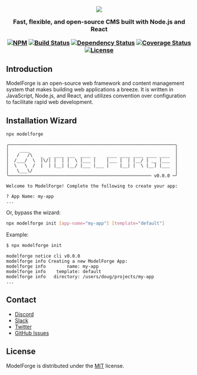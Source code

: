 <h3 align="center">
  <img src="https://user-images.githubusercontent.com/1026183/129461859-e79e48f1-563b-40a5-9f34-69aa04c16bae.png">
  <p align="center">Fast, flexible, and open-source CMS built with Node.js and React</p>
  <p align="center">

  [![NPM](https://img.shields.io/npm/v/modelforge.svg)](https://www.npmjs.com/package/modelforge)
  [![Build Status](https://travis-ci.com/modelforge/modelforge.svg?branch=master)](https://travis-ci.com/modelforge/modelforge)
  [![Dependency Status](https://img.shields.io/david/dev/modelforge/modelforge?label=deps)](https://david-dm.org/modelforge/modelforge?type=dev)
  [![Coverage Status](https://coveralls.io/repos/github/modelforge/modelforge/badge.svg?branch=master)](https://coveralls.io/github/modelforge/modelforge?branch=master)
  [![License](https://img.shields.io/github/license/modelforge/modelforge.svg)](https://github.com/modelforge/modelforge/blob/main/LICENSE)
  </p>
</h3>

## Introduction

ModelForge is an open-source web framework and content management system that makes building web applications a breeze. It is written in JavaScript, Node.js, and React, and utilizes convention over configuration to facilitate rapid web development.

## Installation Wizard

```sh
npx modelforge
```

```
╭───────────────────────────────────────────────────────────────╮
│    ____                                                       │
│   /   /\   _  _ ____ ___  ____ _    ____ ____ ____ ____ ____  │
│  /___/  \  |\/| |  | |  \ |___ |    |___ |  | |__/ | __ |___  │
│  \   \  /  |  | |__| |__/ |___ |___ |    |__| |  \ |__] |___  │
│   \___\/                                                      │
╰────────────────────────────────────────────────────── v0.0.0 ─╯

Welcome to ModelForge! Complete the following to create your app:

? App Name: my-app
...
```

Or, bypass the wizard:
```sh
npx modelforge init [app-name="my-app"] [template="default"]
```
Example:
```sh
$ npx modelforge init
```

```
modelforge notice cli v0.0.0
modelforge info Creating a new ModelForge App:
modelforge info        name: my-app
modelforge info    template: default
modelforge info   directory: /users/doug/projects/my-app
...
```

## Contact

- [Discord](https://discord.gg/FmYUpptFhj)
- [Slack](https://modelforgecms.slack.com)
- [Twitter](https://twitter.com/modelforge)
- [GitHub Issues](https://github.com/modelforge/modelforge/issues)

## License

ModelForge is distributed under the [MIT](./LICENSE) license.
